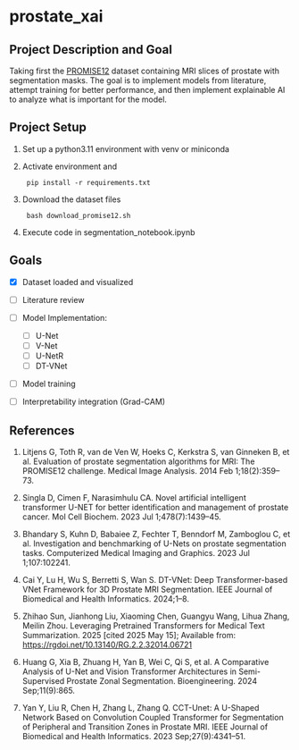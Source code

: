 # prostate_xai


## Project Description and Goal
Taking first the [PROMISE12](https://doi.org/10.1016/j.media.2013.12.002) dataset containing MRI slices of prostate with segmentation masks. The goal is to implement models from literature, attempt training for better performance, and then implement explainable AI to analyze what is important for the model.


## Project Setup

1. Set up a python3.11 environment with venv or miniconda

2. Activate environment and 

        pip install -r requirements.txt

3. Download the dataset files

        bash download_promise12.sh

4. Execute code in segmentation_notebook.ipynb



## Goals
- [x] Dataset loaded and visualized
- [ ] Literature review 
- [ ] Model Implementation:
  - [ ] U-Net
  - [ ] V-Net
  - [ ] U-NetR
  - [ ] DT-VNet
- [ ] Model training 
- [ ] Interpretability integration (Grad-CAM)



## References

1. Litjens G, Toth R, van de Ven W, Hoeks C, Kerkstra S, van Ginneken B, et al. Evaluation of prostate segmentation algorithms for MRI: The PROMISE12 challenge. Medical Image Analysis. 2014 Feb 1;18(2):359–73. 

2. Singla D, Cimen F, Narasimhulu CA. Novel artificial intelligent transformer U-NET for better identification and management of prostate cancer. Mol Cell Biochem. 2023 Jul 1;478(7):1439–45. 

3. Bhandary S, Kuhn D, Babaiee Z, Fechter T, Benndorf M, Zamboglou C, et al. Investigation and benchmarking of U-Nets on prostate segmentation tasks. Computerized Medical Imaging and Graphics. 2023 Jul 1;107:102241. 

4. Cai Y, Lu H, Wu S, Berretti S, Wan S. DT-VNet: Deep Transformer-based VNet Framework for 3D Prostate MRI Segmentation. IEEE Journal of Biomedical and Health Informatics. 2024;1–8. 

5. Zhihao Sun, Jianhong Liu, Xiaoming Chen, Guangyu Wang, Lihua Zhang, Meilin Zhou. Leveraging Pretrained Transformers for Medical Text Summarization. 2025 [cited 2025 May 15]; Available from: https://rgdoi.net/10.13140/RG.2.2.32014.06721

6. Huang G, Xia B, Zhuang H, Yan B, Wei C, Qi S, et al. A Comparative Analysis of U-Net and Vision Transformer Architectures in Semi-Supervised Prostate Zonal Segmentation. Bioengineering. 2024 Sep;11(9):865. 

7. Yan Y, Liu R, Chen H, Zhang L, Zhang Q. CCT-Unet: A U-Shaped Network Based on Convolution Coupled Transformer for Segmentation of Peripheral and Transition Zones in Prostate MRI. IEEE Journal of Biomedical and Health Informatics. 2023 Sep;27(9):4341–51. 






